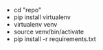 - cd "repo"
- pip install virtualenv 
- virtualenv venv 
- source venv/bin/activate
- pip install -r requirements.txt

